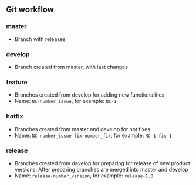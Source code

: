 ## Git workflow
### master
* Branch with releases
### develop
* Branch created from master, with last changes
### feature
* Branches created from develop for adding new functionalities
* Name: `NC-number_issue`, for example: `NC-1`
### hotfix
* Branches created from master and develop for hot fixes
* Name: `NC-number_issue-fix-number_fix`, for example: `NC-1-fix-1`
### release
* Branches created from develop for preparing for release of new product versions. After preparing branches are merged into master and develop
* Name: `release-number_version`, for example: `release-1.0`
